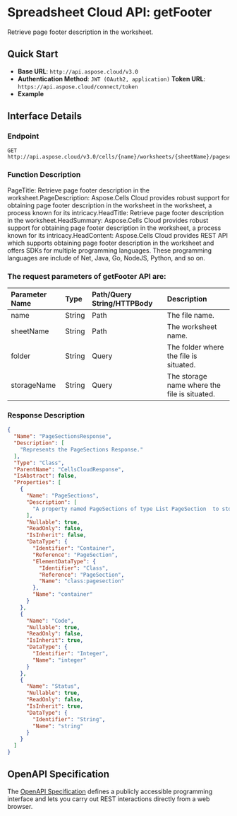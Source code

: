 # **Spreadsheet Cloud API: getFooter**

Retrieve page footer description in the worksheet. 


## **Quick Start**

- **Base URL**: `http://api.aspose.cloud/v3.0`
- **Authentication Method**: `JWT (OAuth2, application)`  **Token URL**: `https://api.aspose.cloud/connect/token`
- **Example** 

## **Interface Details**

### **Endpoint** 

```
GET http://api.aspose.cloud/v3.0/cells/{name}/worksheets/{sheetName}/pagesetup/footer
```
### **Function Description**
PageTitle: Retrieve page footer description in the worksheet.PageDescription: Aspose.Cells Cloud provides robust support for obtaining page footer description in the worksheet in the worksheet, a process known for its intricacy.HeadTitle: Retrieve page footer description in the worksheet.HeadSummary: Aspose.Cells Cloud provides robust support for obtaining page footer description in the worksheet, a process known for its intricacy.HeadContent: Aspose.Cells Cloud provides REST API which supports obtaining page footer description in the worksheet and offers SDKs for multiple programming languages. These programming languages are include of Net, Java, Go, NodeJS, Python, and so on.

### The request parameters of **getFooter** API are: 

| Parameter Name | Type | Path/Query String/HTTPBody | Description | 
| :- | :- | :- |:- | 
|name|String|Path|The file name.|
|sheetName|String|Path|The worksheet name.|
|folder|String|Query|The folder where the file is situated.|
|storageName|String|Query|The storage name where the file is situated.|

### **Response Description**
```json
{
  "Name": "PageSectionsResponse",
  "Description": [
    "Represents the PageSections Response."
  ],
  "Type": "Class",
  "ParentName": "CellsCloudResponse",
  "IsAbstract": false,
  "Properties": [
    {
      "Name": "PageSections",
      "Description": [
        "A property named PageSections of type List PageSection  to store a collection of PageSection objects."
      ],
      "Nullable": true,
      "ReadOnly": false,
      "IsInherit": false,
      "DataType": {
        "Identifier": "Container",
        "Reference": "PageSection",
        "ElementDataType": {
          "Identifier": "Class",
          "Reference": "PageSection",
          "Name": "class:pagesection"
        },
        "Name": "container"
      }
    },
    {
      "Name": "Code",
      "Nullable": true,
      "ReadOnly": false,
      "IsInherit": true,
      "DataType": {
        "Identifier": "Integer",
        "Name": "integer"
      }
    },
    {
      "Name": "Status",
      "Nullable": true,
      "ReadOnly": false,
      "IsInherit": true,
      "DataType": {
        "Identifier": "String",
        "Name": "string"
      }
    }
  ]
}
```


## OpenAPI Specification

The [OpenAPI Specification](https://reference.aspose.cloud/cells/#/PageSetupController/GetFooter) defines a publicly accessible programming interface and lets you carry out REST interactions directly from a web browser.
